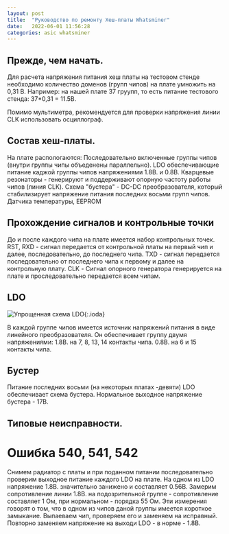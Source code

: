 ```yaml
---
layout: post
title:  "Руководство по ремонту Хеш-платы Whatsminer"
date:   2022-06-01 11:56:28
categories: asic whatsminer
---
```

## Прежде, чем начать.
Для расчета напряжения питания хеш платы на тестовом стенде необходимо количество доменов (групп чипов) на плате умножить на 0,31 В.
Например: на нашей плате 37 груупп, то есть питание тестового стенда: 37*0,31 = 11.5В.

Помимо мультиметра, рекомендуется для проверки напряжения линии CLK использовать осциллограф.

## Состав хеш-платы.
На плате распологаются: 
    Последовательно включенные группы чипов (внутри группы чипы объеденены параллельно).
    LDO обеспечивающие питание каджой группы чипов напряжениями 1.8В. и 0.8В.
    Кварцевые резонаторы - генерируют и поддерживают опорную частоту работы чипов (линия CLK).
    Cхема "бустера" - DC-DC преобразователя, который стабилизирует напряжение питания последних восьми групп чипов.
    Датчика температуры, EEPROM

## Прохождение сигналов и контрольные точки
До и после каждого чипа на плате имеется набор контрольных точек.
RST, RXD - сигнал передается от контрольной платы на первый чип и далее, последовательно, до последнего чипа.
TXD - сигнал передается последовательно от последнего чипа к первому и далее на контрольную плату.
CLK - Сигнал опорного генератора генерируется на плате и проследовательно передается всем чипам.

## LDO
![Упрощенная схема LDO](https://sat0rx0.github.io/img/whatsminerldo.png){:.ioda}

В каждой группе чипов имеется источник напряжений питания в виде линейного преобразователя. Он обеспечивает группу двумя напряжениями:
1.8В. на 7, 8, 13, 14 контакты чипа.
0.8В. на 6 и 15 контакты чипа.


## Бустер
Питание последних восьми (на некоторых платах -девяти) LDO обеспечивает схема бустера. Нормальное выходное напряжение бустера - 17В.

## Типовые неисправности.

# Ошибка 540, 541, 542
Снимем радиатор с платы и при поданном питании последовательно проверим выходное питание каждого LDO на плате.
На одном из LDO напряжение 1.8В. значительно занижено и составляет 0.56В. 
Замерим сопротивление линии 1.8В. на подозрительной группе - сопротивление составляет 1 Ом, при нормальном - порядка 55 Ом.
Эти измерения говорят о том, что в одном из чипов даной группы имеется короткое замыкание. Выпаеваем чип, проверяем его и заменяем на исправный. 
Повторно заменяем напряжение на выходи LDO - в норме - 1.8В.